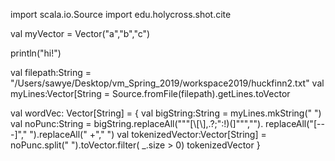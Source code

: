 import scala.io.Source
import edu.holycross.shot.cite

val myVector = Vector("a","b","c")


println("hi!")





val filepath:String = "/Users/sawye/Desktop/vm_Spring_2019/workspace2019/huckfinn2.txt"
val myLines:Vector[String = Source.fromFile(filepath).getLines.toVector

val wordVec: Vector[String] = {
  val bigString:String = myLines.mkString(" ")
  val noPunc:String = bigString.replaceAll("""[\\[\\],.?;":!)(]""","").
    replaceAll("[---]"," ").replaceAll(" +"," ")
  val tokenizedVector:Vector[String] = noPunc.split(" ").toVector.filter( _.size > 0)
  tokenizedVector
}
